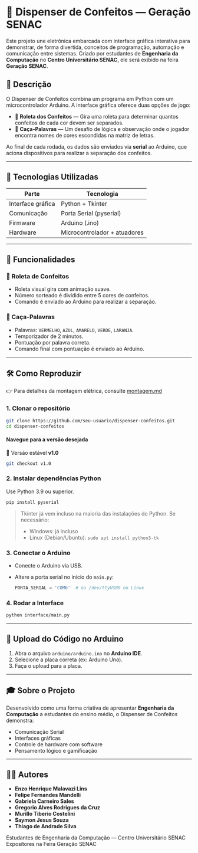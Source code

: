 # 🎯 Dispenser de Confeitos — Geração SENAC

Este projeto une eletrônica embarcada com interface gráfica interativa para demonstrar, de forma divertida, conceitos de programação, automação e comunicação entre sistemas. Criado por estudantes de **Engenharia da Computação** no **Centro Universitário SENAC**, ele será exibido na feira **Geração SENAC**.

## 📌 Descrição

O Dispenser de Confeitos combina um programa em Python com um microcontrolador Arduino. A interface gráfica oferece duas opções de jogo:

- 🎡 **Roleta dos Confeitos** — Gira uma roleta para determinar quantos confeitos de cada cor devem ser separados.
- 🧠 **Caça-Palavras** — Um desafio de lógica e observação onde o jogador encontra nomes de cores escondidas na matriz de letras.

Ao final de cada rodada, os dados são enviados via **serial** ao Arduino, que aciona dispositivos para realizar a separação dos confeitos.

---

## 🧠 Tecnologias Utilizadas

| Parte             | Tecnologia              |
|------------------|-------------------------|
| Interface gráfica| Python + Tkinter        |
| Comunicação      | Porta Serial (pyserial) |
| Firmware         | Arduino (.ino)          |
| Hardware         | Microcontrolador + atuadores |

---

## 🧩 Funcionalidades

### 🎡 Roleta de Confeitos

- Roleta visual gira com animação suave.
- Número sorteado é dividido entre 5 cores de confeitos.
- Comando é enviado ao Arduino para realizar a separação.

### 🧠 Caça-Palavras

- Palavras: `VERMELHO`, `AZUL`, `AMARELO`, `VERDE`, `LARANJA`.
- Temporizador de 2 minutos.
- Pontuação por palavra correta.
- Comando final com pontuação é enviado ao Arduino.

---

## 🛠️ Como Reproduzir

👉 Para detalhes da montagem elétrica, consulte [montagem.md][internal-montagem-md]

### 1. Clonar o repositório

```bash
git clone https://github.com/seu-usuario/dispenser-confeitos.git
cd dispenser-confeitos
```

#### Navegue para a versão desejada

📌 Versão estável **v1.0**

```bash
git checkout v1.0
```

### 2. Instalar dependências Python

Use Python 3.9 ou superior.

```bash
pip install pyserial
```

> Tkinter já vem incluso na maioria das instalações do Python. Se necessário:
>
> - Windows: já incluso
> - Linux (Debian/Ubuntu): `sudo apt install python3-tk`

### 3. Conectar o Arduino

- Conecte o Arduino via USB.
- Altere a porta serial no início do `main.py`:

  ```python
  PORTA_SERIAL = 'COM6'  # ou /dev/ttyUSB0 no Linux
  ```

### 4. Rodar a Interface

```bash
python interface/main.py
```

---

## 🔧 Upload do Código no Arduino

1. Abra o arquivo `arduino/arduino.ino` no **Arduino IDE**.
2. Selecione a placa correta (ex: Arduino Uno).
3. Faça o upload para a placa.

---

## 🎓 Sobre o Projeto

Desenvolvido como uma forma criativa de apresentar **Engenharia da Computação** a estudantes do ensino médio, o Dispenser de Confeitos demonstra:

- Comunicação Serial
- Interfaces gráficas
- Controle de hardware com software
- Pensamento lógico e gamificação

---

## 🧑‍🎓 Autores

- **Enzo Henrique Malavazi Lins**
- **Felipe Fernandes Mandelli**
- **Gabriela Carneiro Sales**
- **Gregorio Alves Rodrigues da Cruz**
- **Murillo Tiberio Costelini**
- **Saymon Jesus Souza**
- **Thiago de Andrade Silva**

Estudantes de Engenharia da Computação — Centro Universitário SENAC  
Expositores na Feira Geração SENAC

[internal-montagem-md]: montagem.md
